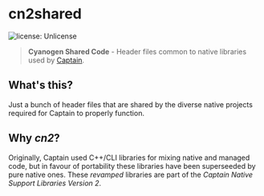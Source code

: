 ﻿# cn2shared
![license: Unlicense](https://img.shields.io/badge/license-Unlicense-brightgreen.svg)
> **Cyanogen Shared Code** - Header files common to native libraries used by [Captain](https://github.com/CaptainApp/Captain).


## What's this?
Just a bunch of header files that are shared by the diverse native projects required for Captain to properly function.

## Why *cn2*?
Originally, Captain used C++/CLI libraries for mixing native and managed code, but in favour of portability these libraries have been superseeded by pure native ones.
These *revamped* libraries are part of the *Captain Native Support Libraries Version 2*.